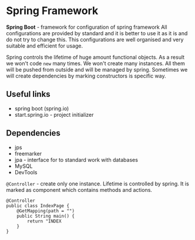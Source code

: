 # Spring Framework

**Spring Boot** - framework for configuration of spring framework
All configurations are provided by standard and it is better to use it as it is and do not try to change this. This configurations are well organised and very suitable and efficient for usage.

Spring controls the lifetime of huge amount functional objects. As a result we won't code `new` many times. We won't create many instances. All them will be pushed from outside and will be managed by spring. Sometimes we will create dependencies by marking constructors is specific way.

## Useful links

- spring boot (spring.io)
- start.spring.io - project initializer

## Dependencies
- jps
- freemarker
- jpa - interface for to standard work with databases
- MySQL
- DevTools

`@Controller` - create only one instance. Lifetime is controlled by spring. It is marked as component which contains methods and actions.

```
@Controller
public class IndexPage {
	@GetMapping(path = "")
	public String main() {
		return "INDEX
	}
}
```
<!--stackedit_data:
eyJoaXN0b3J5IjpbLTExMDM3Njc1MjYsLTE3ODgwMzE1MzUsMz
YxOTE5ODI1LDE5MzU3ODE4MDMsLTE2MzQ4NDY5NjAsNDE5Njk4
NDAwLC0yMDg4NzQ2NjEyXX0=
-->